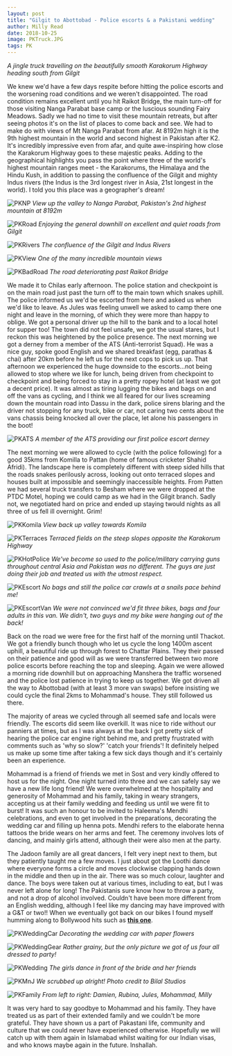 ```yaml
---
layout: post
title: "Gilgit to Abottobad - Police escorts & a Pakistani wedding"
author: Milly Read
date: 2018-10-25
image: PKTruck.JPG
tags: PK
--- 
```


*A jingle truck travelling on the beautifully smooth Karakorum Highway heading south from Gilgit*

We knew we'd have a few days respite before hitting the police escorts and the worsening road conditions and we weren't disappointed. The road condition remains excellent until you hit Raikot Bridge, the main turn-off for those visiting Nanga Parabat base camp or the luscious sounding Fairy Meadows. Sadly we had no time to visit these mountain retreats, but after seeing photos it's on the list of places to come back and see. We had to make do with views of Mt Nanga Parabat from afar. At 8192m high it is the 9th highest mountain in the world and second highest in Pakistan after K2. It's incredibly impressive even from afar, and quite awe-inspiring how close the Karakorum Highway goes to these majestic peaks. Adding to the geographical highlights you pass the point where three of the world's highest mountain ranges meet - the Karakorums, the Himalaya and the Hindu Kush, in addition to passing the confluence of the Gilgit and mighty Indus rivers (the Indus is the 3rd longest river in Asia, 21st longest in the world). I told you this place was a geographer's dream!

![PKNP](assets/img/PKNP.jpg) *View up the valley to Nanga Parabat, Pakistan's 2nd highest mountain at 8192m*  

![PKRoad](assets/img/PKRoad.jpg) *Enjoying the general downhill on excellent and quiet roads from Gilgit*  

![PKRivers](assets/img/PKRivers.JPG) *The confluence of the Gilgit and Indus Rivers*  

![PKView](assets/img/PKView.JPG) *One of the many incredible mountain views* 

![PKBadRoad](assets/img/PKBadRoad.jpg) *The road deteriorating past Raikot Bridge*  

We made it to Chilas early afternoon. The police station and checkpoint is on the main road just past the turn off to the main town which snakes uphill. The police informed us we'd be escorted from here and asked us when we'd like to leave. As Jules was feeling unwell we asked to camp there one night and leave in the morning, of which they were more than happy to oblige. We got a personal driver up the hill to the bank and to a local hotel for supper too! The town did not feel unsafe, we got the usual stares, but I reckon this was heightened by the police presence. The next morning we got a derney from a member of the ATS (Anti-terrorist Squad). He was a nice guy, spoke good English and we shared breakfast (egg, parathas & chai) after 20km before he left us for the next cops to pick us up. That afternoon we experienced the huge downside to the escorts...not being allowed to stop where we like for lunch, being driven from checkpoint to checkpoint and being forced to stay in a pretty ropey hotel (at least we got a decent price). It was almost as tiring lugging the bikes and bags on and off the vans as cycling, and I think we all feared for our lives screaming down the mountain road into Dassu in the dark, police sirens blaring and the driver not stopping for any truck, bike or car, not caring two cents about the vans chassis being knocked all over the place, let alone his passengers in the boot!  

![PKATS](assets/img/PKATS.jpg) *A member of the ATS providing our first police escort derney*  

The next morning we were allowed to cycle (with the police following) for a good 35kms from Komilla to Pattan (home of famous cricketer Shahid Afridi). The landscape here is completely different with steep sided hills that the roads snakes perilously across, looking out onto terraced slopes and houses built at impossible and seemingly inaccessible heights. From Patten we had several truck transfers to Besham where we were dropped at the PTDC Motel, hoping we could camp as we had in the Gilgit branch. Sadly not, we negotiated hard on price and ended up staying twould nights as all three of us fell ill overnight. Grim!

![PKKomila](assets/img/PKKomila.JPG) *View back up valley towards Komila* 

![PKTerraces](assets/img/PKTerracaes.jpg) *Terraced fields on the steep slopes opposite the Karakorum Highway* 

![PKHotPolice](assets/img/PKHotPolice.jpg) *We've become so used to the police/military carrying guns throughout central Asia and Pakistan was no different. The guys are just doing their job and treated us with the utmost respect.* 

![PKEscort](assets/img/PKEscort.jpg) *No bags and still the police car crawls at a snails pace behind me!* 

![PKEscortVan](assets/img/PKEscortVan.jpg) *We were not convinced we'd fit three bikes, bags and four adults in this van. We didn't, two guys and my bike were hanging out of the back!* 

Back on the road we were free for the first half of the morning until Thackot. We got a friendly bunch though who let us cycle the long 1400m ascent uphill, a beautiful ride up through forest to Chattar Plains. They their passed on their patience and good will as we were transferred between two more police escorts before reaching the top and sleeping. Again we were allowed a morning ride downhill but on approaching Manshera the traffic worsened and the police lost patience in trying to keep us together. We got driven all the way to Abottobad (with at least 3 more van swaps) before insisting we could cycle the final 2kms to Mohammad's house. They still followed us there. 

The majority of areas we cycled through all seemed safe and locals were friendly. The escorts did seem like overkill. It was nice to ride without our panniers at times, but as I was always at the back I got pretty sick of hearing the police car engine right behind me, and pretty frustrated with comments such as 'why so slow?' 'catch your friends'! It definitely helped us make up some time after taking a few sick days though and it's certainly been an experience. 

Mohammad is a friend of friends we met in Sost and very kindly offered to host us for the night. One night turned into three and we can safely say we have a new life long friend! We were overwhelmed at the hospitality and generosity of Mohammad and his family, taking in weary strangers, accepting us at their family wedding and feeding us until we were fit to burst! It was such an honour to be invited to Haleema's Mendhi celebrations, and even to get involved in the preparations, decorating the wedding car and filling up henna pots. Mendhi refers to the elaborate henna tattoos the bride wears on her arms and feet. The ceremony involves lots of dancing, and mainly girls attend, although their were also men at the party. 

The Jadoon family are all great dancers, I felt very inept next to them, but they patiently taught me a few moves. I just about got the Loothi dance where everyone forms a circle and moves clockwise clapping hands down in the middle and then up in the air. There was so much colour, laughter and dance. The boys were taken out at various times, including to eat, but I was never left alone for long! The Pakistanis sure know how to throw a party, and not a drop of alcohol involved. Couldn't have been more different from an English wedding, although I feel like my dancing may have improved with a G&T or two!! When we eventually got back on our bikes I found myself humming along to Bollywood hits such as [**this one**](https://m.soundcloud.com/alizy-angel/ishare-tere-guru-randhawa). 

![PKWeddingCar](assets/img/PKWeddingCar.jpg) *Decorating the wedding car with paper flowers* 

![PKWeddingGear](assets/img/PKWeddingGear.jpg) *Rather grainy, but the only picture we got of us four all dressed to party!* 

![PKWedding](assets/img/PKWedding.jpg) *The girls dance in front of the bride and her friends* 

![PKMnJ](assets/img/PKMnJ.jpg) *We scrubbed up alright! Photo credit to Bilal Studios* 

![PKFamily](assets/img/PKFamily.jpg) *From left to right: Damien, Rubina, Jules, Mohammad, Milly* 

It was very hard to say goodbye to Mohammad and his family. They have treated us as part of their extended family and we couldn't be more grateful. They have shown us a part of Pakastani life, community and culture that we could never have experienced otherwise. Hopefully we will catch up with them again in Islamabad whilst waiting for our Indian visas, and who knows maybe again in the future. Inshallah.  
